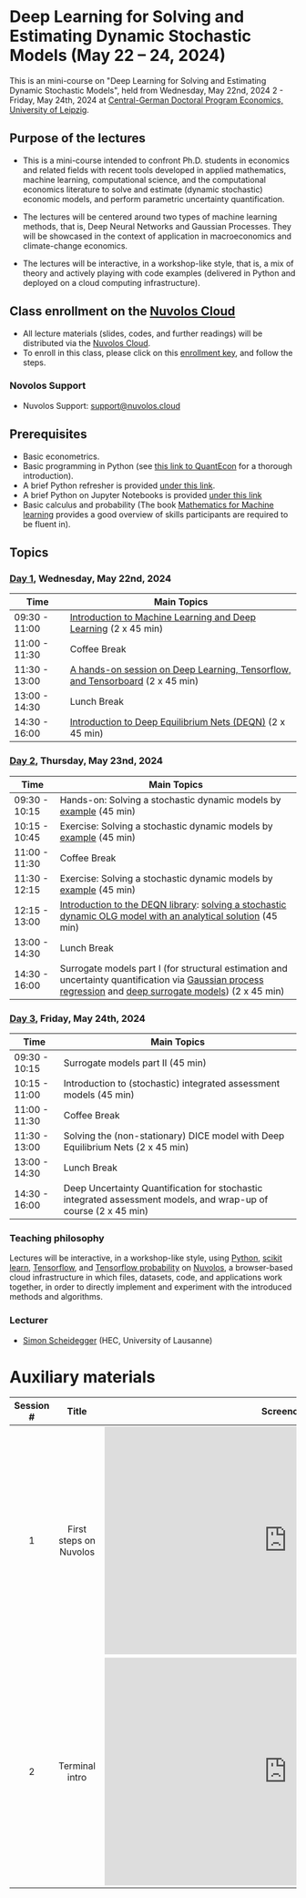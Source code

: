 # Deep Learning for Solving and Estimating Dynamic Stochastic Models (May 22 – 24, 2024)

This is an mini-course on "Deep Learning for Solving and Estimating Dynamic Stochastic Models", held from Wednesday, May 22nd, 2024 2 - Friday, May 24th, 2024 at [Central-German Doctoral Program Economics, University of Leipzig](http://cgde.wifa.uni-leipzig.de/).


## Purpose of the lectures

* This is a mini-course intended to confront Ph.D. students in economics and related fields with recent tools developed in applied mathematics, machine learning, computational science, and the computational economics literature to solve and estimate (dynamic stochastic) economic models, and perform parametric uncertainty quantification.

* The lectures will be centered around two types of machine learning methods, that is, Deep Neural Networks and Gaussian Processes. They will be showcased
in the context of application in macroeconomics and climate-change economics.

* The lectures will be interactive, in a workshop-like style, that is, a mix of theory and actively playing with code examples (delivered in Python and deployed on a cloud computing infrastructure).


## Class enrollment on the [Nuvolos Cloud](https://nuvolos.cloud/)

* All lecture materials (slides, codes, and further readings) will be distributed via the [Nuvolos Cloud](https://nuvolos.cloud/).
* To enroll in this class, please click on this [enrollment key](https://app.nuvolos.cloud/enroll/class/OW-jhN1vUjU), and follow the steps.


### Novolos Support

- Nuvolos Support: <support@nuvolos.cloud>


## Prerequisites

* Basic econometrics.
* Basic programming in Python (see [this link to QuantEcon](https://python-programming.quantecon.org/intro.html) for a thorough introduction).
* A brief Python refresher is provided [under this link](python_refresher).
* A brief Python on Jupyter Notebooks is provided [under this link](python_refresher/jupyter_intro.ipynb) 
* Basic calculus and probability (The book [Mathematics for Machine learning](https://mml-book.github.io/) provides a good overview of skills participants are required to be fluent in). 


## Topics

### [Day 1](lectures/day1), Wednesday, May 22nd, 2024 

 **Time** | **Main Topics** 
------|------
09:30 - 11:00 | [Introduction to Machine Learning and Deep Learning](lectures/day1/slides/01_Intro_to_DeepLearning.pdf) (2 x 45 min)
11:00 - 11:30 | Coffee Break
11:30 - 13:00 | [A hands-on session on Deep Learning, Tensorflow, and Tensorboard](lectures/day1/code) (2 x 45 min)
13:00 - 14:30 | Lunch Break 
14:30 - 16:00 | [Introduction to Deep Equilibrium Nets (DEQN)](lectures/day1/slides/02_DeepEquilibriumNets.pdf) (2 x 45 min)

### [Day 2](lectures/day2), Thursday, May 23nd, 2024 

 **Time** | **Main Topics** 
------|------
09:30 - 10:15 | Hands-on: Solving a stochastic dynamic models by [example](lectures/day2/code/02_Brock_Mirman_Uncertainty_DEQN.ipynb)  (45 min)
10:15 - 10:45 | Exercise: Solving a stochastic dynamic models by [example](lectures/day2/code/03_DEQN_Exercises_Blancs.ipynb)  (45 min)
11:00 - 11:30 | Coffee Break
11:30 - 12:15 | Exercise: Solving a stochastic dynamic models by [example](lectures/day2/code/03_DEQN_Exercises_Blancs.ipynb)  (45 min)
12:15 - 13:00 | [Introduction to the DEQN library](lectures/day2/code/DEQN_production_code): [solving a stochastic dynamic OLG model with an analytical solution](lectures/day2/slides/OLG_with_analytical_solution.pdf) (45 min)
13:00 - 14:30 | Lunch Break 
14:30 - 16:00 | Surrogate models part I (for structural estimation and uncertainty quantification via [Gaussian process regression](lectures/day2/readings/Machine_learning_dynamic_econ.pdf) and [deep surrogate models](lectures/day2/readings/Deep_Surrogates.pdf)) (2 x 45 min)

### [Day 3](lectures/day3), Friday, May 24th, 2024

 **Time** | **Main Topics** 
------|------
09:30 - 10:15 | Surrogate models part II (45 min)
10:15 - 11:00 | Introduction to (stochastic) integrated assessment models (45 min)
11:00 - 11:30 | Coffee Break
11:30 - 13:00 | Solving the (non-stationary) DICE model with Deep Equilibrium Nets (2 x 45 min)
13:00 - 14:30 | Lunch Break 
14:30 - 16:00 | Deep Uncertainty Quantification for stochastic integrated assessment models, and wrap-up of course (2 x 45 min)


### Teaching philosophy
Lectures will be interactive, in a workshop-like style,
using [Python](http://www.python.org), [scikit learn](https://scikit-learn.org/), [Tensorflow](https://www.tensorflow.org/), and
[Tensorflow probability](https://www.tensorflow.org/probability) on [Nuvolos](http://nuvolos.cloud),
a browser-based cloud infrastructure in which files, datasets, code, and applications work together,
in order to directly implement and experiment with the introduced methods and algorithms.


### Lecturer
- [Simon Scheidegger](https://sites.google.com/site/simonscheidegger/) (HEC, University of Lausanne)


# Auxiliary materials 

| Session #        |  Title     | Screencast  |
|:-------------: |:-------------:| :-----:|
|   1 	|First steps on Nuvolos | <iframe src="https://player.vimeo.com/video/513310246" width="640" height="400" frameborder="0" allow="autoplay; fullscreen; picture-in-picture" allowfullscreen></iframe>|
|   2 	| Terminal intro | <iframe src="https://player.vimeo.com/video/516691661" width="640" height="400" frameborder="0" allow="autoplay; fullscreen; picture-in-picture" allowfullscreen></iframe>|
